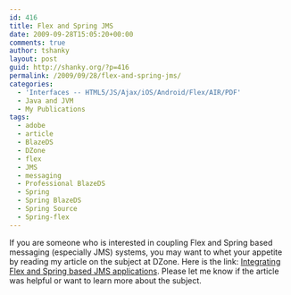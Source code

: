 ```yaml
---
id: 416
title: Flex and Spring JMS
date: 2009-09-28T15:05:20+00:00
comments: true
author: tshanky
layout: post
guid: http://shanky.org/?p=416
permalink: /2009/09/28/flex-and-spring-jms/
categories:
  - 'Interfaces -- HTML5/JS/Ajax/iOS/Android/Flex/AIR/PDF'
  - Java and JVM
  - My Publications
tags:
  - adobe
  - article
  - BlazeDS
  - DZone
  - flex
  - JMS
  - messaging
  - Professional BlazeDS
  - Spring
  - Spring BlazeDS
  - Spring Source
  - Spring-flex
---
```

If you are someone who is interested in coupling Flex and Spring based messaging (especially JMS) systems, you may want to whet your appetite by reading my article on the subject at DZone. Here is the link: <a title="Integrating Flex and Spring based JMS applications" href="http://ria.dzone.com/articles/flex-spring-jms" target="_blank">Integrating Flex and Spring based JMS applications</a>. Please let me know if the article was helpful or want to learn more about the subject.